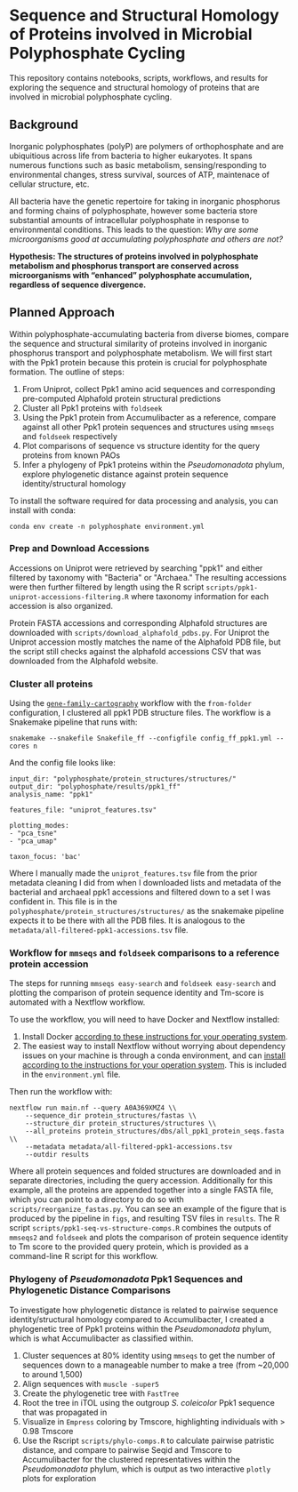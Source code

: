 # Sequence and Structural Homology of Proteins involved in Microbial Polyphosphate Cycling
This repository contains notebooks, scripts, workflows, and results for exploring the sequence and structural homology of proteins that are involved in microbial polyphosphate cycling.

## Background
Inorganic polyphosphates (polyP) are polymers of orthophosphate and are ubiquitious across life from bacteria to higher eukaryotes. It spans numerous functions such as basic metabolism, sensing/responding to environmental changes, stress survival, sources of ATP, maintenace of cellular structure, etc.

All bacteria have the genetic repertoire for taking in inorganic phosphorus and forming chains of polyphosphate, however some bacteria store substantial amounts of intracellular polyphosphate in response to environmental conditions. This leads to the question: _Why are some microorganisms good at accumulating polyphosphate and others are not?_

**Hypothesis: The structures of proteins involved in polyphosphate metabolism and phosphorus transport are conserved across microorganisms with “enhanced” polyphosphate accumulation, regardless of sequence divergence.**

## Planned Approach
Within polyphosphate-accumulating bacteria from diverse biomes, compare the sequence and structural similarity of proteins involved in inorganic phosphorus transport and polyphosphate metabolism. We will first start with the Ppk1 protein because this protein is crucial for polyphosphate formation. The outline of steps:

1. From Uniprot, collect Ppk1 amino acid sequences and corresponding pre-computed Alphafold protein structural predictions
2. Cluster all Ppk1 proteins with `foldseek`
3. Using the Ppk1 protein from Accumulibacter as a reference, compare against all other Ppk1 protein sequences and structures using `mmseqs` and `foldseek` respectively
4. Plot comparisons of sequence vs structure identity for the query proteins from known PAOs
5. Infer a phylogeny of Ppk1 proteins within the _Pseudomonadota_ phylum, explore phylogenetic distance against protein sequence identity/structural homology

To install the software required for data processing and analysis, you can install with conda:
```
conda env create -n polyphosphate environment.yml
```
### Prep and Download Accessions
Accessions on Uniprot were retrieved by searching "ppk1" and either filtered by taxonomy with "Bacteria" or "Archaea." The resulting accessions were then further filtered by length using the R script `scripts/ppk1-uniprot-accessions-filtering.R` where taxonomy information for each accession is also organized.

Protein FASTA accessions and corresponding Alphafold structures are downloaded with `scripts/download_alphafold_pdbs.py`. For Uniprot the Uniprot accession mostly matches the name of the Alphafold PDB file, but the script still checks against the alphafold accessions CSV that was downloaded from the Alphafold website.

### Cluster all proteins
Using the [`gene-family-cartography`](https://github.com/Arcadia-Science/gene-family-cartography/blob/das/clustering/Cartography_explainer.ipynb) workflow with the `from-folder` configuration, I clustered all ppk1 PDB structure files. The workflow is a Snakemake pipeline that runs with:

```
snakemake --snakefile Snakefile_ff --configfile config_ff_ppk1.yml --cores n
```

And the config file looks like:

```
input_dir: "polyphosphate/protein_structures/structures/"
output_dir: "polyphosphate/results/ppk1_ff"
analysis_name: "ppk1"

features_file: "uniprot_features.tsv"

plotting_modes:
- "pca_tsne"
- "pca_umap"

taxon_focus: 'bac'
```

Where I manually made the `uniprot_features.tsv` file from the prior metadata cleaning I did from when I downloaded lists and metadata of the bacterial and archaeal ppk1 accessions and filtered down to a set I was confident in. This file is in the `polyphosphate/protein_structures/structures/` as the snakemake pipeline expects it to be there with all the PDB files. It is analogous to the `metadata/all-filtered-ppk1-accessions.tsv` file.

### Workflow for `mmseqs` and `foldseek` comparisons to a reference protein accession
The steps for running `mmseqs easy-search` and `foldseek easy-search` and plotting the comparison of protein sequence identity and Tm-score is automated with a Nextflow workflow.

To use the workflow, you will need to have Docker and Nextflow installed:
1. Install Docker [according to these instructions for your operating system](https://docs.docker.com/engine/install/).
2. The easiest way to install Nextflow without worrying about dependency issues on your machine is through a conda environment, and can [install according to the instructions for your operation system](https://docs.conda.io/en/latest/miniconda.html). This is included in the `environment.yml` file.

Then run the workflow with:

```
nextflow run main.nf --query A0A369XMZ4 \\
    --sequence_dir protein_structures/fastas \\
    --structure_dir protein_structures/structures \\
    --all_proteins protein_structures/dbs/all_ppk1_protein_seqs.fasta \\
    --metadata metadata/all-filtered-ppk1-accessions.tsv
    --outdir results
```

Where all protein sequences and folded structures are downloaded and in separate directories, including the query accession. Additionally for this example, all the proteins are appended together into a single FASTA file, which you can point to a directory to do so with `scripts/reorganize_fastas.py`. You can see an example of the figure that is produced by the pipeline in `figs`, and resulting TSV files in `results`. The R script `scripts/ppk1-seq-vs-structure-comps.R` combines the outputs of `mmseqs2` and `foldseek` and plots the comparison of protein sequence identity to Tm score to the provided query protein, which is provided as a command-line R script for this workflow.

### Phylogeny of _Pseudomonadota_ Ppk1 Sequences and Phylogenetic Distance Comparisons
To investigate how phylogenetic distance is related to pairwise sequence identity/structural homology compared to Accumulibacter, I created a phylogenetic tree of Ppk1 proteins within the _Pseudomonadota_ phylum, which is what Accumulibacter as classified within.

1. Cluster sequences at 80% identity using `mmseqs` to get the number of sequences down to a manageable number to make a tree (from ~20,000 to around 1,500)
2. Align sequences with `muscle -super5`
3. Create the phylogenetic tree with `FastTree`
4. Root the tree in iTOL using the outgroup _S. coleicolor_ Ppk1 sequence that was propagated in
5. Visualize in `Empress` coloring by Tmscore, highlighting individuals with > 0.98 Tmscore
6. Use the Rscript `scripts/phylo-comps.R` to calculate pairwise patristic distance, and compare to pairwise Seqid and Tmscore to Accumulibacter for the clustered representatives within the _Pseudomonadota_ phylum, which is output as two interactive `plotly` plots for exploration
